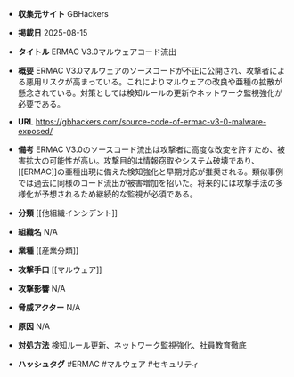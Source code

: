 - **収集元サイト**
GBHackers

- **掲載日**
2025-08-15

- **タイトル**
ERMAC V3.0マルウェアコード流出

- **概要**
ERMAC V3.0マルウェアのソースコードが不正に公開され、攻撃者による悪用リスクが高まっている。これによりマルウェアの改良や亜種の拡散が懸念されている。対策としては検知ルールの更新やネットワーク監視強化が必要である。

- **URL**
https://gbhackers.com/source-code-of-ermac-v3-0-malware-exposed/

- **備考**
ERMAC V3.0のソースコード流出は攻撃者に高度な改変を許すため、被害拡大の可能性が高い。攻撃目的は情報窃取やシステム破壊であり、[[ERMAC]]の亜種出現に備えた検知強化と早期対応が推奨される。類似事例では過去に同様のコード流出が被害増加を招いた。将来的には攻撃手法の多様化が予想されるため継続的な監視が必須である。

- **分類**
[[他組織インシデント]]

- **組織名**
N/A

- **業種**
[[産業分類]]

- **攻撃手口**
[[マルウェア]]

- **攻撃影響**
N/A

- **脅威アクター**
N/A

- **原因**
N/A

- **対処方法**
検知ルール更新、ネットワーク監視強化、社員教育徹底

- **ハッシュタグ**
#ERMAC #マルウェア #セキュリティ
